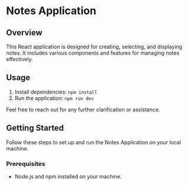 # Notes Application

## Overview
This React application is designed for creating, selecting, and displaying notes. It includes various components and features for managing notes effectively.

## Usage
1. Install dependencies: `npm install`
2. Run the application: `npm run dev`

Feel free to reach out for any further clarification or assistance.

## Getting Started
Follow these steps to set up and run the Notes Application on your local machine.

### Prerequisites
- Node.js and npm installed on your machine.